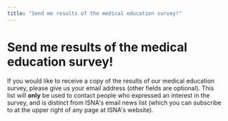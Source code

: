 ```yaml
---
title: "Send me results of the medical education survey!"
---
```


# Send me results of the medical education survey!

  
If you would like to receive a copy of the results of our medical education survey, please give us your email address (other fields are optional). This list will **only** be used to contact people who expressed an interest in the survey, and is distinct from ISNA's email news list (which you can subscribe to at the upper right of any page at ISNA's website).